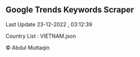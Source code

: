

## Google Trends Keywords Scraper 
 
Last Update 23-12-2022 , 03:12:39

Country List :
VIETNAM.json



© Abdul Muttaqin 
